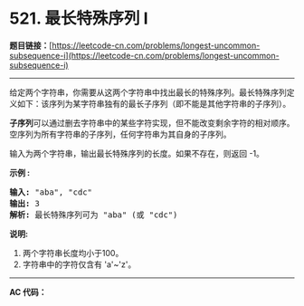 # 521. 最长特殊序列 Ⅰ

**题目链接：**[https://leetcode-cn.com/problems/longest-uncommon-subsequence-i](https://leetcode-cn.com/problems/longest-uncommon-subsequence-i)

---

<div class="content__1Y2H">
 <div class="notranslate">
  <p>给定两个字符串，你需要从这两个字符串中找出最长的特殊序列。最长特殊序列定义如下：该序列为某字符串独有的最长子序列（即不能是其他字符串的子序列）。</p> 
  <p><strong>子序列</strong>可以通过删去字符串中的某些字符实现，但不能改变剩余字符的相对顺序。空序列为所有字符串的子序列，任何字符串为其自身的子序列。</p> 
  <p>输入为两个字符串，输出最长特殊序列的长度。如果不存在，则返回 -1。</p> 
  <p><strong>示例 :</strong></p> 
  <pre class="language-text"><strong>输入:</strong> "aba", "cdc"
<strong>输出:</strong> 3
<strong>解析:</strong> 最长特殊序列可为 "aba" (或 "cdc")
</pre> 
  <p><strong>说明:</strong></p> 
  <ol> 
   <li>两个字符串长度均小于100。</li> 
   <li>字符串中的字符仅含有&nbsp;'a'~'z'。</li> 
  </ol> 
 </div>
</div>

---

**AC 代码：**

```java

```